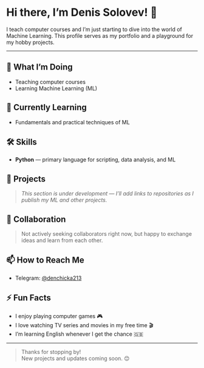 # Hi there, I’m Denis Solovev! 👋

I teach computer courses and I’m just starting to dive into the world of Machine Learning. This profile serves as my portfolio and a playground for my hobby projects.

---

## 🔭 What I’m Doing
- Teaching computer courses  
- Learning Machine Learning (ML)

## 🌱 Currently Learning
- Fundamentals and practical techniques of ML

## 🛠 Skills
- **Python** — primary language for scripting, data analysis, and ML

## 📂 Projects
> *This section is under development — I’ll add links to repositories as I publish my ML and other projects.*

## 🤝 Collaboration
> Not actively seeking collaborators right now, but happy to exchange ideas and learn from each other.

## 📫 How to Reach Me
- Telegram: [@denchicka213](https://t.me/denchicka213)

## ⚡ Fun Facts
- I enjoy playing computer games 🎮  
- I love watching TV series and movies in my free time 🎬  
- I’m learning English whenever I get the chance 🇬🇧

---

> Thanks for stopping by!  
> New projects and updates coming soon. 😊
